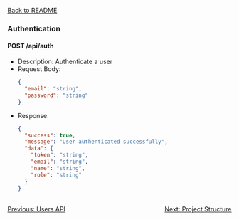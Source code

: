 [Back to README](../README.md)


### Authentication

#### POST /api/auth
- Description: Authenticate a user
- Request Body:
  ```json
  {
    "email": "string",
    "password": "string"
  }
  ```
- Response: 
  ```json
  {
    "success": true,
    "message": "User authenticated successfully",
    "data": {
      "token": "string",
      "email": "string",
      "name": "string",
      "role": "string"
    }
  }
  ```

<br/>
<div style="display: flex; justify-content: space-between;">
  <a href="./users-api.md">Previous: Users API</a>
  <a href="./project-structure.md">Next: Project Structure</a>
</div>

